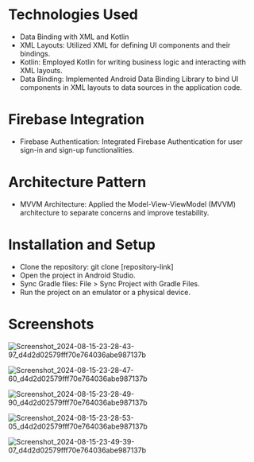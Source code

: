 # Technologies Used
* Data Binding with XML and Kotlin
* XML Layouts: Utilized XML for defining UI components and their bindings.
* Kotlin: Employed Kotlin for writing business logic and interacting with XML layouts.
* Data Binding: Implemented Android Data Binding Library to bind UI components in XML layouts to data sources in the application code.
# Firebase Integration
* Firebase Authentication: Integrated Firebase Authentication for user sign-in and sign-up functionalities.
# Architecture Pattern
* MVVM Architecture: Applied the Model-View-ViewModel (MVVM) architecture to separate concerns and improve testability.

# Installation and Setup
* Clone the repository: git clone [repository-link]
* Open the project in Android Studio.
* Sync Gradle files: File > Sync Project with Gradle Files.
* Run the project on an emulator or a physical device.
# Screenshots
![Screenshot_2024-08-15-23-28-43-97_d4d2d02579fff70e764036abe987137b](https://github.com/user-attachments/assets/eced90fd-33ab-4c92-98db-978969ce47de)

![Screenshot_2024-08-15-23-28-47-60_d4d2d02579fff70e764036abe987137b](https://github.com/user-attachments/assets/7d209c33-3584-44cb-9ddb-4babbfb7721c)

![Screenshot_2024-08-15-23-28-49-90_d4d2d02579fff70e764036abe987137b](https://github.com/user-attachments/assets/8046cac5-c775-45d2-bff6-bbc2522de3d7)

![Screenshot_2024-08-15-23-28-53-05_d4d2d02579fff70e764036abe987137b](https://github.com/user-attachments/assets/12c7306f-b97a-4334-989d-ae78f09ea747)

![Screenshot_2024-08-15-23-49-39-07_d4d2d02579fff70e764036abe987137b](https://github.com/user-attachments/assets/2c3d0f22-25bc-4f76-b5f2-cc0d323e79e5)
